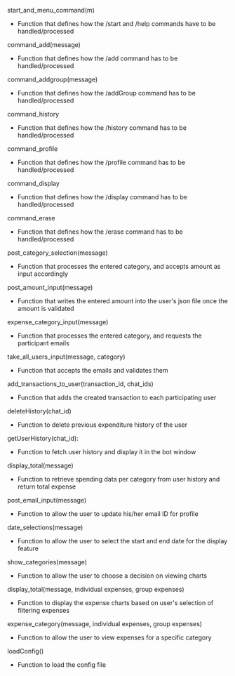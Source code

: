 start_and_menu_command(m)
- Function that defines how the /start and /help commands have to be handled/processed

command_add(message)
- Function that defines how the /add command has to be handled/processed

command_addgroup(message)
- Function that defines how the /addGroup command has to be handled/processed

command_history
- Function that defines how the /history command has to be handled/processed

command_profile
- Function that defines how the /profile command has to be handled/processed 

command_display
- Function that defines how the /display command has to be handled/processed

command_erase
- Function that defines how the /erase command has to be handled/processed
 
post_category_selection(message)
- Function that processes the entered category, and accepts amount as input accordingly

post_amount_input(message)
- Function that writes the entered amount into the user's json file once the amount is validated 

expense_category_input(message) 
- Function that processes the entered category, and requests the participant emails

take_all_users_input(message, category)
- Function that accepts the emails and validates them

add_transactions_to_user(transaction_id, chat_ids)
- Function that adds the created transaction to each participating user

deleteHistory(chat_id)
- Function to delete previous expenditure history of the user

getUserHistory(chat_id):
- Function to fetch user history and display it in the bot window

display_total(message)
- Function to retrieve spending data per category from user history and return total expense

post_email_input(message)
- Function to allow the user to update his/her email ID for profile

date_selections(message)
- Function to allow the user to select the start and end date for the display feature

show_categories(message)
- Function to allow the user to choose a decision on viewing charts

display_total(message, individual expenses, group expenses)
- Function to display the expense charts based on user's selection of filtering expenses

expense_category(message, individual expenses, group expenses)
- Function to allow the user to view expenses for a specific category

loadConfig()
- Function to load the config file


